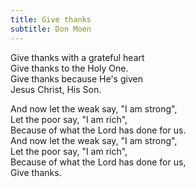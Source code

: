 ```yaml
---
title: Give thanks
subtitle: Don Moen
---
```


Give thanks with a grateful heart   
Give thanks to the Holy One.   
Give thanks because He's given   
Jesus Christ, His Son.

And now let the weak say, "I am strong",   
Let the poor say, "I am rich",   
Because of what the Lord has done for us.   
And now let the weak say, "I am strong",   
Let the poor say, "I am rich",   
Because of what the Lord has done for us,   
Give thanks.
